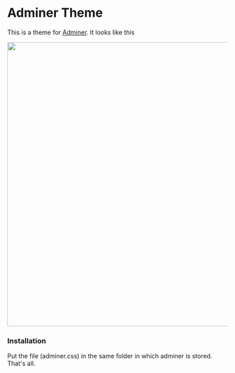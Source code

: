Adminer Theme
=====================

This is a theme for [Adminer][1]. 
It looks like this

<img src="https://raw.githubusercontent.com/arcs-/adminer.css/master/screenshot.png" width="650px" />

### Installation
Put the file (adminer.css) in the same folder in which adminer is stored. That's all. 

  [1]: https://github.com/vrana/adminer/
